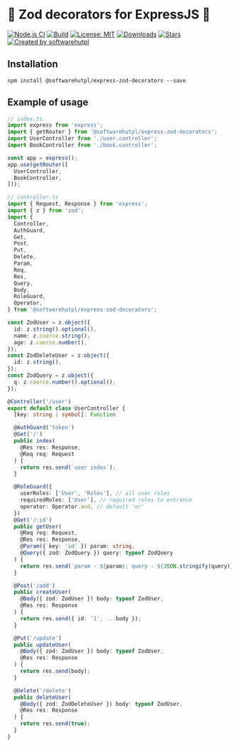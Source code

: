 # 🚀 Zod decorators for ExpressJS 🚀

[![Node.js CI](https://github.com/softwarehutpl/express-zod-decorators/actions/workflows/node.js.yml/badge.svg)](https://github.com/softwarehutpl/express-zod-decorators/actions/workflows/node.js.yml)
[![Build](https://img.shields.io/github/actions/workflow/status/softwarehutpl/express-zod-decorators/node.js.yml)](https://img.shields.io/github/actions/workflow/status/softwarehutpl/express-zod-decorators/node.js.yml)
[![License: MIT](https://img.shields.io/github/license/softwarehutpl/express-zod-decorators)](https://img.shields.io/github/license/softwarehutpl/express-zod-decorators)
[![Downloads](https://img.shields.io/npm/dt/@softwarehutpl/express-zod-decorators)](https://img.shields.io/npm/dt/@softwarehutpl/express-zod-decorators)
[![Stars](https://img.shields.io/github/stars/softwarehutpl/express-zod-decorators)](https://img.shields.io/github/stars/softwarehutpl/express-zod-decorators)
[![Created by softwarehutpl](https://img.shields.io/badge/created%20by-@softwarehutpl-f05322.svg)](https://img.shields.io/badge/created%20by-@softwarehutpl-f05322.svg)

## Installation
```
npm install @softwarehutpl/express-zod-decorators --save
```

## Example of usage
```typescript
// index.ts
import express from 'express';
import { getRouter } from '@softwarehutpl/express-zod-decorators';
import UserController from './user.controller';
import BookController from './book.controller';

const app = express();
app.use(getRouter([
  UserController,
  BookController,
]));
```
```typescript
// controller.ts
import { Request, Response } from 'express';
import { z } from 'zod';
import {
  Controller,
  AuthGuard,
  Get,
  Post,
  Put,
  Delete,
  Param,
  Req,
  Res,
  Query,
  Body,
  RoleGuard,
  Operator,
} from '@softwarehutpl/express-zod-decorators';

const ZodUser = z.object({
  id: z.string().optional(),
  name: z.coerce.string(),
  age: z.coerce.number(),
});
const ZodDeleteUser = z.object({
  id: z.string(),
});
const ZodQuery = z.object({
  q: z.coerce.number().optional(),
});

@Controller('/user')
export default class UserController {
  [key: string | symbol]: Function

  @AuthGuard('token')
  @Get('/')
  public index(
    @Res res: Response,
    @Req req: Request
  ) {
    return res.send(`user index`);
  }

  @RoleGuard({
    userRoles: ['User', 'Roles'], // all user roles
    requiredRoles: ['User'], // required roles to entrance
    operator: Operator.and, // default 'or'
  })
  @Get('/:id')
  public getUser(
    @Req req: Request,
    @Res res: Response,
    @Param({ key: 'id' }) param: string,
    @Query({ zod: ZodQuery }) query: typeof ZodQuery
  ) {
    return res.send(`param - ${param}; query - ${JSON.stringify(query)}`);
  }

  @Post('/add')
  public createUser(
    @Body({ zod: ZodUser }) body: typeof ZodUser,
    @Res res: Response
  ) {
    return res.send({ id: '1', ...body });
  }

  @Put('/update')
  public updateUser(
    @Body({ zod: ZodUser }) body: typeof ZodUser,
    @Res res: Response
  ) {
    return res.send(body);
  }

  @Delete('/delete')
  public deleteUser(
    @Body({ zod: ZodDeleteUser }) body: typeof ZodUser,
    @Res res: Response
  ) {
    return res.send(true);
  }
}
```
